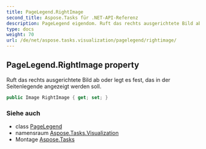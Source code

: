 ```yaml
---
title: PageLegend.RightImage
second_title: Aspose.Tasks für .NET-API-Referenz
description: PageLegend eigendom. Ruft das rechts ausgerichtete Bild ab oder legt es fest das in der Seitenlegende angezeigt werden soll.
type: docs
weight: 70
url: /de/net/aspose.tasks.visualization/pagelegend/rightimage/
---
```

## PageLegend.RightImage property

Ruft das rechts ausgerichtete Bild ab oder legt es fest, das in der Seitenlegende angezeigt werden soll.

```csharp
public Image RightImage { get; set; }
```

### Siehe auch

* class [PageLegend](../)
* namensraum [Aspose.Tasks.Visualization](../../pagelegend/)
* Montage [Aspose.Tasks](../../../)


